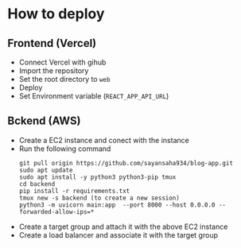 # How to deploy

## Frontend (Vercel)
 - Connect Vercel with gihub
 - Import the repository
 - Set the root directory to `web`
 - Deploy
 - Set Environment variable (`REACT_APP_API_URL`)

## Bckend (AWS)
- Create a EC2 instance and conect with the instance
- Run the following command
  ```
  git pull origin https://github.com/sayansaha934/blog-app.git
  sudo apt update
  sudo apt install -y python3 python3-pip tmux
  cd backend
  pip install -r requirements.txt
  tmux new -s backend (to create a new session)
  python3 -m uvicorn main:app  --port 8000 --host 0.0.0.0 --forwarded-allow-ips=*
  ``` 
- Create a target group and attach it with the above EC2 instance
- Create a load balancer and associate it with the target group
